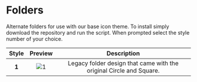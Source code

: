Folders
=============

Alternate folders for use with our base icon theme. To install simply download the repository and run the script. When prompted select the style number of your choice.


| Style | Preview  | Description |
| :------------: |:---------------:| :-----:|
| **1** | ![1](https://raw.githubusercontent.com/numixproject/numix-folders/master/1/preview.png) | Legacy folder design that came with the original Circle and Square. |
